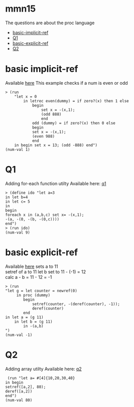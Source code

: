 # mmn15
The questions are about the proc language            
- [basic-implicit-ref](#basic-implicit-ref) 
- [Q1](#q1)         
- [basic-explicit-ref](#basic-explicit-ref) 
- [Q2](#q2)         
   
    
# basic implicit-ref
Available [here](implicit-refs/) 
This example checks if a num is even or odd
```racket
> (run 
    "let x = 0 
        in letrec even(dummy) = if zero?(x) then 1 else 
            begin 
                set x = -(x,1); 
                (odd 888) 
                end 
            odd (dummy) = if zero?(x) then 0 else 
            begin 
            set x = -(x,1); 
            (even 988) 
            end 
    in begin set x = 13; (odd -888) end")
(num-val 1)
```
# Q1 
Adding for-each function utilty
Available here: [q1](q1/)
```racket
> (define ido "let a=3
in let b=4
in let c= 5
in
begin
foreach x in (a,b,c) set x= -(x,1);
-(a, -(0, -(b, -(0,c))))
end")
> (run ido)
(num-val 9)
```

# basic explicit-ref
Available [here](explicit-refs/) 
sets a to 11        
setref of a to 11 
let b set to 11 - (-1) = 12                   
calc a - b = 11 - 12 = -1

```racket
> (run 
"let g = let counter = newref(0)
     in proc (dummy) 
        begin 
            setref(counter, -(deref(counter), -1)); 
            deref(counter) 
        end 
in let a = (g 11) 
    in let b = (g 11) 
        in -(a,b) 
")
(num-val -1)
```

# Q2 
Adding array utilty
Available here: [q2](q2/)
```racket
 (run "let a= #[4]{10,20,30,40}
in begin 
setref([a,2], 80);
deref([a,2])
end")
(num-val 80)

```


